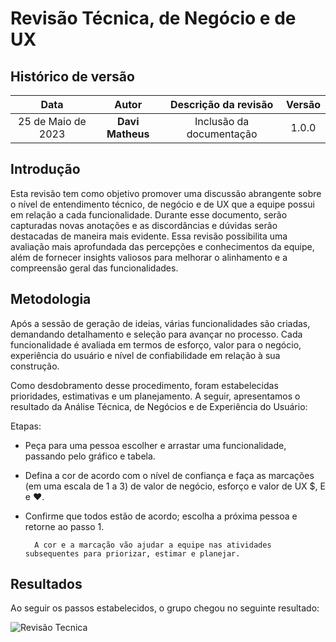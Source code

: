 # Revisão Técnica, de Negócio e de UX



## Histórico de versão

|        Data        |       Autor       |                  Descrição da revisão                  | Versão |
| :----------------: | :---------------: | :----------------------------------------------------: | :----: |
| 25 de Maio de 2023  | **Davi Matheus**  |                Inclusão da documentação                | 1.0.0  |


## Introdução


Esta revisão tem como objetivo promover uma discussão abrangente sobre o nível de entendimento técnico, de negócio e de UX que a equipe possui em relação a cada funcionalidade. Durante esse documento, serão capturadas novas anotações e as discordâncias e dúvidas serão destacadas de maneira mais evidente. Essa revisão possibilita uma avaliação mais aprofundada das percepções e conhecimentos da equipe, além de fornecer insights valiosos para melhorar o alinhamento e a compreensão geral das funcionalidades.


## Metodologia 

Após a sessão de geração de ideias, várias funcionalidades são criadas, demandando detalhamento e seleção para avançar no processo. Cada funcionalidade é avaliada em termos de esforço, valor para o negócio, experiência do usuário e nível de confiabilidade em relação à sua construção.

Como desdobramento desse procedimento, foram estabelecidas prioridades, estimativas e um planejamento. A seguir, apresentamos o resultado da Análise Técnica, de Negócios e de Experiência do Usuário:

Etapas:

- Peça para uma pessoa escolher e arrastar uma funcionalidade, passando pelo gráfico e tabela.

- Defina a cor de acordo com o nível de confiança e faça as marcações (em uma escala de 1 a 3) de valor de negócio, esforço e valor de UX $, E e ♥.

- Confirme que todos estão de acordo; escolha a próxima pessoa e retorne ao passo 1.

        A cor e a marcação vão ajudar a equipe nas atividades subsequentes para priorizar, estimar e planejar.


## Resultados

Ao seguir os passos estabelecidos, o grupo chegou no seguinte resultado:

![Revisão Tecnica](../assets/lean_inception/revisão_tecnica.png)






